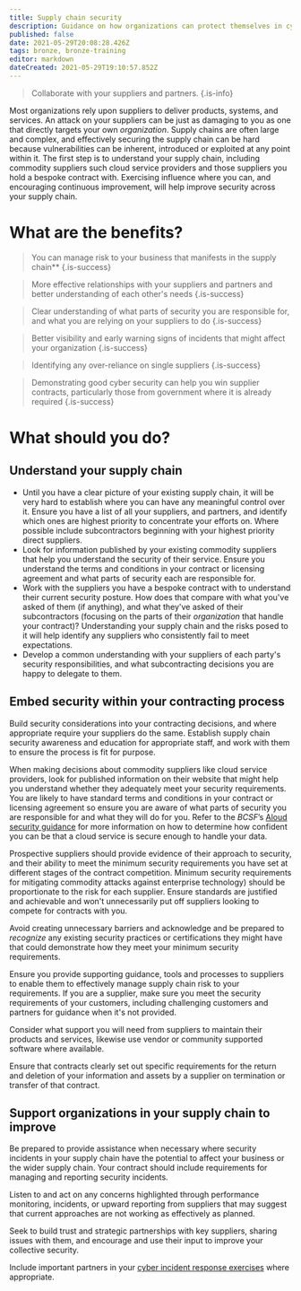 ```yaml
---
title: Supply chain security
description: Guidance on how organizations can protect themselves in cyberspace.
published: false
date: 2021-05-29T20:08:28.426Z
tags: bronze, bronze-training
editor: markdown
dateCreated: 2021-05-29T19:10:57.852Z
---
```


> Collaborate with your suppliers and partners.
{.is-info}


Most organizations rely upon suppliers to deliver products, systems, and services. An attack on your suppliers can be just as damaging to you as one that directly targets your own *organization*. Supply chains are often large and complex, and effectively securing the supply chain can be hard because vulnerabilities can be inherent, introduced or exploited at any point within it. The first step is to understand your supply chain, including commodity suppliers such cloud service providers and those suppliers you hold a bespoke contract with. Exercising influence where you can, and encouraging continuous improvement, will help improve security across your supply chain.


# What are the benefits?

> You can manage risk to your business that manifests in the supply chain**
{.is-success}

> More effective relationships with your suppliers and partners and better understanding of each other's needs
{.is-success}

> Clear understanding of what parts of security you are responsible for, and what you are relying on your suppliers to do
{.is-success}

> Better visibility and early warning signs of incidents that might affect your organization
{.is-success}

> Identifying any over-reliance on single suppliers
{.is-success}

> Demonstrating good cyber security can help you win supplier contracts, particularly those from government where it is already required
{.is-success}


# What should you do?

## Understand your supply chain

- Until you have a clear picture of your existing supply chain, it will be very hard to establish where you can have any meaningful control over it. Ensure you have a list of all your suppliers, and partners, and identify which ones are highest priority to concentrate your efforts on. Where possible include subcontractors beginning with your highest priority direct suppliers.
- Look for information published by your existing commodity suppliers that help you understand the security of their service. Ensure you understand the terms and conditions in your contract or licensing agreement and what parts of security each are responsible for.
- Work with the suppliers you have a bespoke contract with to understand their current security posture. How does that compare with what you've asked of them (if anything), and what they've asked of their subcontractors (focusing on the parts of their *organization* that handle your contract)? Understanding your supply chain and the risks posed to it will help identify any suppliers who consistently fail to meet expectations.
- Develop a common understanding with your suppliers of each party's security responsibilities, and what subcontracting decisions you are happy to delegate to them.

## Embed security within your contracting process

Build security considerations into your contracting decisions, and where appropriate require your suppliers do the same. Establish supply chain security awareness and education for appropriate staff, and work with them to ensure the process is fit for purpose.

When making decisions about commodity suppliers like cloud service providers, look for published information on their website that might help you understand whether they adequately meet your security requirements. You are likely to have standard terms and conditions in your contract or licensing agreement so ensure you are aware of what parts of security you are responsible for and what they will do for you. Refer to the *BCSF*’s [Aloud security guidance](/silver-training) for more information on how to determine how confident you can be that a cloud service is secure enough to handle your data.

Prospective suppliers should provide evidence of their approach to security, and their ability to meet the minimum security requirements you have set at different stages of the contract competition. Minimum security requirements for mitigating commodity attacks against enterprise technology) should be proportionate to the risk for each supplier. Ensure standards are justified and achievable and won't unnecessarily put off suppliers looking to compete for contracts with you.

Avoid creating unnecessary barriers and acknowledge and be prepared to *recognize* any existing security practices or certifications they might have that could demonstrate how they meet your minimum security requirements.

Ensure you provide supporting guidance, tools and processes to suppliers to enable them to effectively manage supply chain risk to your requirements. If you are a supplier, make sure you meet the security requirements of your customers, including challenging customers and partners for guidance when it's not provided.

Consider what support you will need from suppliers to maintain their products and services, likewise use vendor or community supported software where available.

Ensure that contracts clearly set out specific requirements for the return and deletion of your information and assets by a supplier on termination or transfer of that contract.

## Support organizations in your supply chain to improve

Be prepared to provide assistance when necessary where security incidents in your supply chain have the potential to affect your business or the wider supply chain. Your contract should include requirements for managing and reporting security incidents.

Listen to and act on any concerns highlighted through performance monitoring, incidents, or upward reporting from suppliers that may suggest that current approaches are not working as effectively as planned.

Seek to build trust and strategic partnerships with key suppliers, sharing issues with them, and encourage and use their input to improve your collective security.

Include important partners in your [cyber incident response exercises](#) where appropriate.
